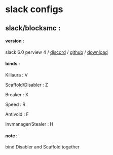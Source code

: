 # slack configs

## slack/blocksmc : 

#### version : 

slack 6.0 perview 4 / [discord](https://discord.gg/gQTKhPwEhK) / [github](https://github.com/DGVPSH/SlackOpen) / [download](https://github.com/DGVPSH/SlackOpen/releases/download/B6.0_preview4/Slack.zip)

#### binds :

Killaura : V

Scaffold/Disabler : Z

Breaker : X

Speed : R

Antivoid : F

Invmanager/Stealer : H

#### note : 

bind Disabler and Scaffold together

